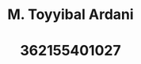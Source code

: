<p align="center"><a href="[https://sit.poliwangi.ac.id/images/logo.svg" width="400" alt="Laravel Logo"></a></p>

<h1 align="center">M. Toyyibal Ardani</h1>
<h1 align="center">362155401027</h1>

